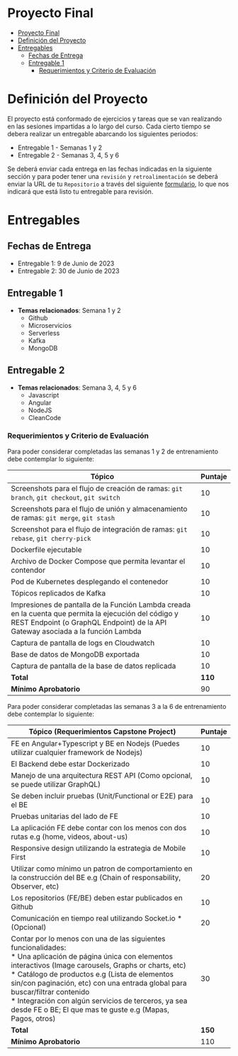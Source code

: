 # Proyecto Final
- [Proyecto Final](#proyecto-final)
- [Definición del Proyecto](#definici%C3%B3n-del-proyecto)
- [Entregables](#entregables)
    - [Fechas de Entrega](#fechas-de-entrega)
    - [Entregable 1](#entregable-1)
        - [Requerimientos y Criterio de Evaluación](#requerimientos-y-criterio-de-evaluaci%C3%B3n)

# Definición del Proyecto
El proyecto está conformado de ejercicios y tareas que se van realizando en las sesiones impartidas a lo largo del curso. Cada cierto tiempo se debera realizar un entregable abarcando los siguientes periodos:
  - Entregable 1 - Semanas 1 y 2
  - Entregable 2 - Semanas 3, 4, 5 y 6

Se deberá enviar cada entrega en las fechas indicadas en la siguiente sección y para poder tener una `revisión` y `retroalimentación` se deberá enviar la URL de tu `Repositorio` a través del siguiente [formulario](https://forms.gle/rR2bwkKoPpUndnvy6), lo que nos indicará que está listo tu entregable para revisión.

# Entregables
## Fechas de Entrega
 - Entregable 1: 9 de Junio de 2023
 - Entregable 2: 30 de Junio de 2023

## Entregable 1

- **Temas relacionados**: Semana 1 y 2
  - Github
  - Microservicios
  - Serverless
  - Kafka
  - MongoDB

## Entregable 2

- **Temas relacionados**: Semana 3, 4, 5 y 6
  - Javascript
  - Angular
  - NodeJS
  - CleanCode

### Requerimientos y Criterio de Evaluación
Para poder considerar completadas las semanas 1 y 2 de entrenamiento debe contemplar lo siguiente:

| **Tópico**                                                                                                                          | **Puntaje** |
|-------------------------------------------------------------------------------------------------------------------------------------|-------------|
| Screenshots para el flujo de creación de ramas: `git branch`, `git checkout`, `git switch`                                          | 10          |
| Screenshots para el flujo de unión y almacenamiento de ramas: `git merge`, `git stash`                                              | 10          |
| Screenshot para el flujo de integración de ramas: `git rebase`, `git cherry-pick`                                                   | 10          |
| Dockerfile ejecutable                                                                                                               | 10          |
| Archivo de Docker Compose que permita levantar el contendor                                                                         | 10          |
| Pod de Kubernetes desplegando el contenedor                                                                                         | 10          |
| Tópicos replicados de Kafka                                                                                                         | 10          |
| Impresiones de pantalla de la Función Lambda creada en la cuenta que permita la ejecución del código y REST Endpoint (o GraphQL Endpoint) de la API Gateway asociada a la función Lambda                                                                                           | 10          |
| Captura de pantalla de logs en Cloudwatch                                                                                           | 10          |
| Base de datos de MongoDB exportada                                                                                                  | 10          |
| Captura de pantalla de la base de datos replicada                                                                                   | 10          |
| **Total**                                                                                                                           | **110**     |
| **Mínimo Aprobatorio**                                                                                                              | 90          |

Para poder considerar completadas las semanas 3 a la 6 de entrenamiento debe contemplar lo siguiente:

| **Tópico** (Requerimientos Capstone Project)                                                                                        | **Puntaje** |
|-------------------------------------------------------------------------------------------------------------------------------------|-------------|
| FE en Angular+Typescript y BE en Nodejs (Puedes utilizar cualquier framework de Nodejs)                                             | 10          |
| El Backend debe estar Dockerizado                                                                                                   | 10          |
| Manejo de una arquitectura REST API (Como opcional, se puede utilizar GraphQL)                                                      | 10          |
| Se deben incluir pruebas (Unit/Functional or E2E) para el BE                                                                        | 10          |
| Pruebas unitarias del lado de FE                                                                                                    | 10          |
| La aplicación FE debe contar con los menos con dos rutas e.g (home, videos, about-us)                                               | 10          |
| Responsive design utilizando la estrategia de Mobile First                                                                          | 10          |
| Utilizar como mínimo un patron de comportamiento en la construcción del BE e.g (Chain of responsability, Observer, etc)             | 20          |
| Los repositorios (FE/BE) deben estar publicados en Github                                                                           | 10          |
| Comunicación en tiempo real utilizando Socket.io * (Opcional)                                                                       | 20          |
| Contar por lo menos con una de las siguientes funcionalidades: <br> * Una aplicación de página única con elementos interactivos (Image carousels, Graphs or charts, etc) <br> * Catálogo de productos e.g (Lista de elementos sin/con paginación, etc) con una entrada global para buscar/filtrar contenido <br> * Integración con algún servicios de terceros, ya sea desde FE o BE; El que mas te guste e.g (Mapas, Pagos, otros)                               | 30          |
| **Total**                                                                                                                           | **150**     |
| **Mínimo Aprobatorio**                                                                                                              | 110         |
